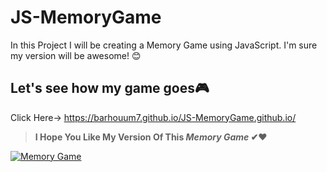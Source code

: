 # JS-MemoryGame
In this Project I will be creating a Memory Game using JavaScript. I'm sure my version will be awesome! 😊
## Let's see how my game goes🎮
Click Here-> https://barhouum7.github.io/JS-MemoryGame.github.io/
> **I Hope You Like My Version Of This *Memory Game* ✔❤**


[![Memory Game]({https://github.com/barhouum7/JS-MemoryGame.github.io/blob/master/assets/imgs/github-300.png})]({https://github.com/barhouum7/JS-MemoryGame.github.io/tree/master/assets/prototype/VideoPrototype.mp4} "Memory Game")
